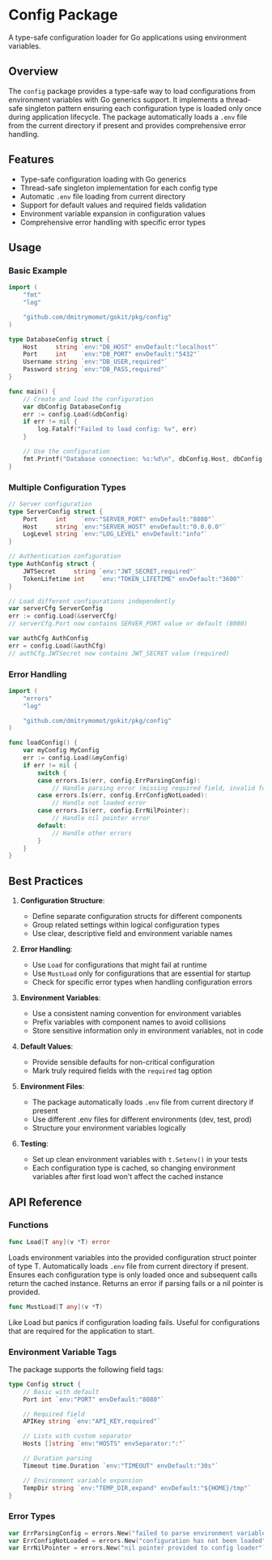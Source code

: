 # Config Package

A type-safe configuration loader for Go applications using environment variables.

## Overview

The `config` package provides a type-safe way to load configurations from environment variables with Go generics support. It implements a thread-safe singleton pattern ensuring each configuration type is loaded only once during application lifecycle. The package automatically loads a `.env` file from the current directory if present and provides comprehensive error handling.

## Features

- Type-safe configuration loading with Go generics
- Thread-safe singleton implementation for each config type
- Automatic `.env` file loading from current directory
- Support for default values and required fields validation
- Environment variable expansion in configuration values
- Comprehensive error handling with specific error types

## Usage

### Basic Example

```go
import (
    "fmt"
    "log"

    "github.com/dmitrymomot/gokit/pkg/config"
)

type DatabaseConfig struct {
    Host     string `env:"DB_HOST" envDefault:"localhost"`
    Port     int    `env:"DB_PORT" envDefault:"5432"`
    Username string `env:"DB_USER,required"`
    Password string `env:"DB_PASS,required"`
}

func main() {
    // Create and load the configuration
    var dbConfig DatabaseConfig
    err := config.Load(&dbConfig)
    if err != nil {
        log.Fatalf("Failed to load config: %v", err)
    }

    // Use the configuration
    fmt.Printf("Database connection: %s:%d\n", dbConfig.Host, dbConfig.Port)
}
```


### Multiple Configuration Types

```go
// Server configuration
type ServerConfig struct {
    Port     int    `env:"SERVER_PORT" envDefault:"8080"`
    Host     string `env:"SERVER_HOST" envDefault:"0.0.0.0"`
    LogLevel string `env:"LOG_LEVEL" envDefault:"info"`
}

// Authentication configuration
type AuthConfig struct {
    JWTSecret     string `env:"JWT_SECRET,required"`
    TokenLifetime int    `env:"TOKEN_LIFETIME" envDefault:"3600"`
}

// Load different configurations independently
var serverCfg ServerConfig
err := config.Load(&serverCfg)
// serverCfg.Port now contains SERVER_PORT value or default (8080)

var authCfg AuthConfig
err = config.Load(&authCfg)
// authCfg.JWTSecret now contains JWT_SECRET value (required)
```

### Error Handling

```go
import (
    "errors"
    "log"

    "github.com/dmitrymomot/gokit/pkg/config"
)

func loadConfig() {
    var myConfig MyConfig
    err := config.Load(&myConfig)
    if err != nil {
        switch {
        case errors.Is(err, config.ErrParsingConfig):
            // Handle parsing error (missing required field, invalid format)
        case errors.Is(err, config.ErrConfigNotLoaded):
            // Handle not loaded error
        case errors.Is(err, config.ErrNilPointer):
            // Handle nil pointer error
        default:
            // Handle other errors
        }
    }
}
```

## Best Practices

1. **Configuration Structure**:
    - Define separate configuration structs for different components
    - Group related settings within logical configuration types
    - Use clear, descriptive field and environment variable names

2. **Error Handling**:
    - Use `Load` for configurations that might fail at runtime
    - Use `MustLoad` only for configurations that are essential for startup
    - Check for specific error types when handling configuration errors

3. **Environment Variables**:
    - Use a consistent naming convention for environment variables
    - Prefix variables with component names to avoid collisions
    - Store sensitive information only in environment variables, not in code

4. **Default Values**:
    - Provide sensible defaults for non-critical configuration
    - Mark truly required fields with the `required` tag option

5. **Environment Files**:
    - The package automatically loads `.env` file from current directory if present
    - Use different .env files for different environments (dev, test, prod)
    - Structure your environment variables logically

6. **Testing**:
    - Set up clean environment variables with `t.Setenv()` in your tests
    - Each configuration type is cached, so changing environment variables after first load won't affect the cached instance

## API Reference

### Functions

```go
func Load[T any](v *T) error
```

Loads environment variables into the provided configuration struct pointer of type T. Automatically loads `.env` file from current directory if present. Ensures each configuration type is only loaded once and subsequent calls return the cached instance. Returns an error if parsing fails or a nil pointer is provided.

```go
func MustLoad[T any](v *T)
```

Like Load but panics if configuration loading fails. Useful for configurations that are required for the application to start.

### Environment Variable Tags

The package supports the following field tags:

```go
type Config struct {
    // Basic with default
    Port int `env:"PORT" envDefault:"8080"`

    // Required field
    APIKey string `env:"API_KEY,required"`

    // Lists with custom separator
    Hosts []string `env:"HOSTS" envSeparator:":"`

    // Duration parsing
    Timeout time.Duration `env:"TIMEOUT" envDefault:"30s"`

    // Environment variable expansion
    TempDir string `env:"TEMP_DIR,expand" envDefault:"${HOME}/tmp"`
}
```

### Error Types

```go
var ErrParsingConfig = errors.New("failed to parse environment variables into config")
var ErrConfigNotLoaded = errors.New("configuration has not been loaded")
var ErrNilPointer = errors.New("nil pointer provided to config loader")
```
